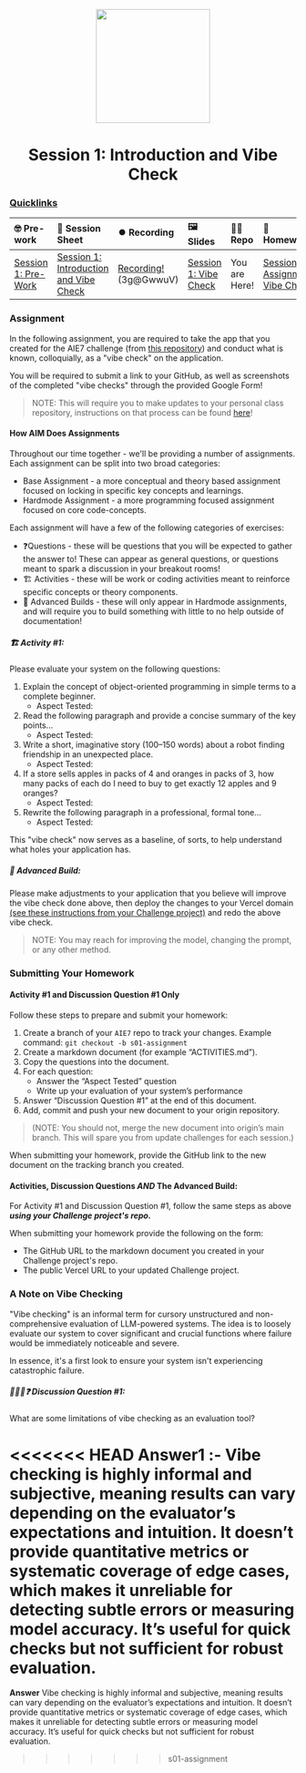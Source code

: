 <p align = "center" draggable=”false” ><img src="https://github.com/AI-Maker-Space/LLM-Dev-101/assets/37101144/d1343317-fa2f-41e1-8af1-1dbb18399719" 
     width="200px"
     height="auto"/>
</p>

<h1 align="center" id="heading">Session 1: Introduction and Vibe Check</h1>

### [Quicklinks](https://github.com/AI-Maker-Space/AIE7/tree/main/00_AIM_Quicklinks)

| 🤓 Pre-work | 📰 Session Sheet | ⏺️ Recording     | 🖼️ Slides        | 👨‍💻 Repo         | 📝 Homework      | 📁 Feedback       |
|:-----------------|:-----------------|:-----------------|:-----------------|:-----------------|:-----------------|:-----------------|
| [Session 1: Pre-Work](https://www.notion.so/Session-1-Introduction-and-Vibe-Check-21bcd547af3d81aebd60f89f88f91b9a?source=copy_link#21bcd547af3d80d3b377ec328a373dc5)| [Session 1: Introduction and Vibe Check](https://www.notion.so/Session-1-Introduction-and-Vibe-Check-21bcd547af3d81aebd60f89f88f91b9a) | [Recording!](https://us02web.zoom.us/rec/share/4BOC1W87D6gFQv0uMFDM2MHsOtJOcSndzbSL3nkYyyxHdYTMj93QlPM2cN3W-g.CcfKroQJZlT_aA93)  (3g@GwwuV) | [Session 1: Vibe Check](https://www.canva.com/design/DAGrSuiRyPE/UVmiR9oJt8HQ82GnPDVImQ/view?utm_content=DAGrSuiRyPE&utm_campaign=designshare&utm_medium=link2&utm_source=uniquelinks&utlId=h23d86b75a0) | You are Here! | [Session 1 Assignment: Vibe Check](https://forms.gle/kXM9Zrrej1wUQjki9) | [AIE7 Feedback 6/24](https://forms.gle/Z3hWK5dQsnYqPzAGA)

### Assignment

In the following assignment, you are required to take the app that you created for the AIE7 challenge (from [this repository](https://github.com/AI-Maker-Space/The-AI-Engineer-Challenge)) and conduct what is known, colloquially, as a "vibe check" on the application. 

You will be required to submit a link to your GitHub, as well as screenshots of the completed "vibe checks" through the provided Google Form!

> NOTE: This will require you to make updates to your personal class repository, instructions on that process can be found [here](https://github.com/AI-Maker-Space/AIE7/tree/main/00_Setting%20Up%20Git)!

#### How AIM Does Assignments
Throughout our time together - we'll be providing a number of assignments. Each assignment can be split into two broad categories:

- Base Assignment - a more conceptual and theory based assignment focused on locking in specific key concepts and learnings.
- Hardmode Assignment - a more programming focused assignment focused on core code-concepts.

Each assignment will have a few of the following categories of exercises:

- ❓Questions - these will be questions that you will be expected to gather the answer to! These can appear as general questions, or questions meant to spark a discussion in your breakout rooms!
- 🏗️ Activities - these will be work or coding activities meant to reinforce specific concepts or theory components.
- 🚧 Advanced Builds - these will only appear in Hardmode assignments, and will require you to build something with little to no help outside of documentation!

##### 🏗️ Activity #1:

Please evaluate your system on the following questions:

1. Explain the concept of object-oriented programming in simple terms to a complete beginner. 
    - Aspect Tested:
2. Read the following paragraph and provide a concise summary of the key points…
    - Aspect Tested:
3. Write a short, imaginative story (100–150 words) about a robot finding friendship in an unexpected place.
    - Aspect Tested:
4. If a store sells apples in packs of 4 and oranges in packs of 3, how many packs of each do I need to buy to get exactly 12 apples and 9 oranges?
    - Aspect Tested:
5. Rewrite the following paragraph in a professional, formal tone…
    - Aspect Tested:

This "vibe check" now serves as a baseline, of sorts, to help understand what holes your application has.

##### 🚧 Advanced Build:

Please make adjustments to your application that you believe will improve the vibe check done above, then deploy the changes to your Vercel domain [(see these instructions from your Challenge project)](https://github.com/AI-Maker-Space/The-AI-Engineer-Challenge/blob/main/README.md) and redo the above vibe check.

> NOTE: You may reach for improving the model, changing the prompt, or any other method.

### Submitting Your Homework
#### Activity #1 and Discussion Question #1 Only
Follow these steps to prepare and submit your homework:
1. Create a branch of your `AIE7` repo to track your changes. Example command: `git checkout -b s01-assignment`
2. Create a markdown document (for example “ACTIVITIES.md”).
3. Copy the questions into the document.
4. For each question:
    + Answer the “Aspect Tested” question
    + Write up your evaluation of your system’s performance 
5. Answer “Discussion Question #1” at the end of this document.
6. Add, commit and push your new document to your origin repository.
>(NOTE: You should not, merge the new document into origin’s main branch. This will spare you from update challenges for each session.)

When submitting your homework, provide the GitHub link to the new document on the tracking branch you created.

#### Activities, Discussion Questions _AND_ The Advanced Build:
For Activity #1 and Discussion Question #1, follow the same steps as above _**using your Challenge project's repo.**_

When submitting your homework provide the following on the form:
+ The GitHub URL to the markdown document you created in your Challenge project's repo.
+ The public Vercel URL to your updated Challenge project.

### A Note on Vibe Checking

"Vibe checking" is an informal term for cursory unstructured and non-comprehensive evaluation of LLM-powered systems. The idea is to loosely evaluate our system to cover significant and crucial functions where failure would be immediately noticeable and severe.

In essence, it's a first look to ensure your system isn't experiencing catastrophic failure.

##### 🧑‍🤝‍🧑❓ Discussion Question #1:

What are some limitations of vibe checking as an evaluation tool?

<<<<<<< HEAD
**Answer1** :- Vibe checking is highly informal and subjective, meaning results can vary depending on the evaluator’s expectations and intuition. It doesn’t provide quantitative metrics or systematic coverage of edge cases, which makes it unreliable for detecting subtle errors or measuring model accuracy. It’s useful for quick checks but not sufficient for robust evaluation.
=======
**Answer** Vibe checking is highly informal and subjective, meaning results can vary depending on the evaluator’s expectations and intuition. It doesn’t provide quantitative metrics or systematic coverage of edge cases, which makes it unreliable for detecting subtle errors or measuring model accuracy. It’s useful for quick checks but not sufficient for robust evaluation.
>>>>>>> s01-assignment
